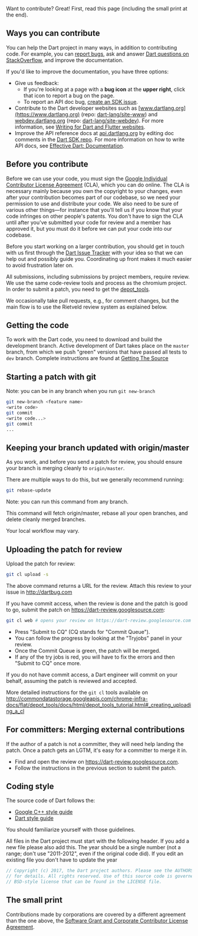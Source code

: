 Want to contribute? Great! First, read this page (including the small print at the end).

## Ways you can contribute

You can help the Dart project in many ways, in addition to contributing code. For example, you can [report bugs](http://dartbug.com), ask and answer [Dart questions on StackOverflow](http://stackoverflow.com/questions/tagged/dart), and improve the documentation.

If you'd like to improve the documentation, you have three options:

  * Give us feedback:
    * If you're looking at a page with a **bug icon** at the **upper right**,
      click that icon to report a bug on the page.
    * To report an API doc bug,
      [create an SDK issue](https://github.com/dart-lang/sdk/issues/new?title=API%20doc%20issue:).
  * Contribute to the Dart developer websites such as [www.dartlang.org](https://www.dartlang.org) (repo: [dart-lang/site-www](https://github.com/dart-lang/site-www)) and [webdev.dartlang.org](https://webdev.dartlang.org) (repo: [dart-lang/site-webdev](https://github.com/dart-lang/site-webdev)). For more information, see [Writing for Dart and Flutter websites](https://github.com/dart-lang/site-shared/wiki/Writing-for-Dart-and-Flutter-websites).
  * Improve the API reference docs at [api.dartlang.org](https://api.dartlang.org) by editing doc comments in the [Dart SDK repo](https://github.com/dart-lang/sdk/tree/master/sdk/lib). For more information on how to write API docs, see [Effective Dart: Documentation](https://www.dartlang.org/guides/language/effective-dart/documentation).

## Before you contribute

Before we can use your code, you must sign the [Google Individual Contributor License Agreement](https://developers.google.com/open-source/cla/individual) (CLA), which you can do online.  The CLA is necessary mainly because you own the copyright to your changes, even after your contribution becomes part of our codebase, so we need your permission to use and distribute your code.  We also need to be sure of various other things—for instance that you'll tell us if you know that your code infringes on other people's patents.  You don't have to sign the CLA until after you've submitted your code for review and a member has approved it, but you must do it before we can put your code into our codebase.

Before you start working on a larger contribution, you should get in touch with us first through the  [Dart Issue Tracker](http://dartbug.com) with your idea so that we can help out and possibly guide you. Coordinating up front makes it much easier to avoid frustration later on.

All submissions, including submissions by project members, require review.  We use the same code-review tools and process as the chromium project.  In order to submit a patch, you need to get the [depot\_tools](http://dev.chromium.org/developers/how-tos/depottools).

We occasionally take pull requests, e.g., for comment changes, but the main flow is to use the Rietveld review system as explained below.

## Getting the code

To work with the Dart code, you need to download and build the development branch. Active development of Dart takes place on the `master` branch, from which we push "green" versions that have passed all tests to `dev` branch. Complete instructions are found at [Getting The Source](https://github.com/dart-lang/sdk/wiki/Building#getting-the-source)

## Starting a patch with git

Note: you can be in any branch when you run `git new-branch`

```bash
git new-branch <feature name>
<write code>
git commit
<write code...>
git commit
...
```

## Keeping your branch updated with origin/master

As you work, and before you send a patch for review, you should
ensure your branch is merging cleanly to `origin/master`.

There are multiple ways to do this, but we generally recommend
running:

```bash
git rebase-update
```

Note: you can run this command from any branch.

This command will fetch
origin/master, rebase all your open branches, and delete
cleanly merged branches.

Your local workflow may vary.

## Uploading the patch for review

Upload the patch for review:

```bash
git cl upload -s
```

The above command returns a URL for the review. Attach this review to your issue in http://dartbug.com

If you have commit access, when the review is done and the patch is good to go, submit the patch on https://dart-review.googlesource.com:

```bash
git cl web # opens your review on https://dart-review.googlesource.com
```

*   Press "Submit to CQ" (CQ stands for "Commit Queue").
*   You can follow the progress by looking at the "Tryjobs" panel in your review.
*   Once the Commit Queue is green, the patch will be merged.
*   If any of the try jobs is red, you will have to fix the errors and then "Submit to CQ" once more.

If you do not have commit access, a Dart engineer will commit on your behalf, assuming the patch is reviewed and accepted.

More detailed instructions for the `git cl` tools available on http://commondatastorage.googleapis.com/chrome-infra-docs/flat/depot_tools/docs/html/depot_tools_tutorial.html#_creating_uploading_a_cl

## For committers: Merging external contributions

If the author of a patch is not a committer, they will need help landing the patch.
Once a patch gets an LGTM, it's easy for a committer to merge it in.

* Find and open the review on https://dart-review.googlesource.com.
* Follow the instructions in the previous section to submit the patch.

## Coding style

The source code of Dart follows the:

  * [Google C++ style guide](https://google.github.io/styleguide/cppguide.html)
  * [Dart style guide](https://www.dartlang.org/articles/style-guide/)

You should familiarize yourself with those guidelines.

All files in the Dart project must start with the following header. If you add a new file please also add this. The year should be a single number (not a range; don't use "2011-2012", even if the original code did).  If you edit an existing file you don't have to update the year

```dart
// Copyright (c) 2017, the Dart project authors. Please see the AUTHORS file
// for details. All rights reserved. Use of this source code is governed by a
// BSD-style license that can be found in the LICENSE file.
```


## The small print

Contributions made by corporations are covered by a different agreement than the one above, the [Software Grant and Corporate Contributor License Agreement](http://code.google.com/legal/corporate-cla-v1.0.html).
